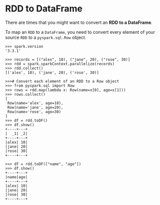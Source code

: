 # RDD to DataFrame 

There are times that you might want to 
convert an **RDD to a DataFrame**.

To map an `RDD` to a `DataFrame`, you need to convert
every element of your source `RDD` to a `pyspark.sql.Row`
object.

	>>> spark.version
	'3.3.1'
	
	>>> records = [("alex", 10), ("jane", 20), ("rose", 30)]
	>>> rdd = spark.sparkContext.parallelize(records)
	>>> rdd.collect()
	[('alex', 10), ('jane', 20), ('rose', 30)]
	
	>>># Convert each element of an RDD to a Row object
	>>> from pyspark.sql import Row
	>>> rows = rdd.map(lambda x: Row(name=x[0], age=x[1]))
	>>> rows.collect()
	[
	 Row(name='alex', age=10), 
	 Row(name='jane', age=20), 
	 Row(name='rose', age=30)
	]
	>>> df = rdd.toDF()
	>>> df.show()
	+----+---+
	|  _1| _2|
	+----+---+
	|alex| 10|
	|jane| 20|
	|rose| 30|
	+----+---+

	>>> df = rdd.toDF(["name", "age"])
	>>> df.show()
	+----+---+
	|name|age|
	+----+---+
	|alex| 10|
	|jane| 20|
	|rose| 30|
	+----+---+

